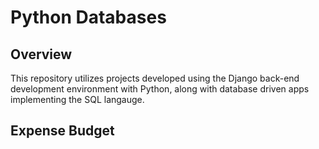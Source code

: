 # Python Databases

## Overview

This repository utilizes projects developed using the Django back-end development environment with Python, along with database driven apps implementing the SQL langauge.

## Expense Budget
